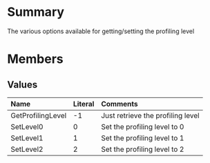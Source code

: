 # Summary #
The various options available for getting/setting the profiling level

# Members #
## Values ##
| **Name** | **Literal** | **Comments** |
|:---------|:------------|:-------------|
| GetProfilingLevel | -1          | Just retrieve the profiling level |
| SetLevel0 | 0           | Set the profiling level to 0 |
| SetLevel1 | 1           | Set the profiling level to 1 |
| SetLevel2 | 2           | Set the profiling level to 2 |
